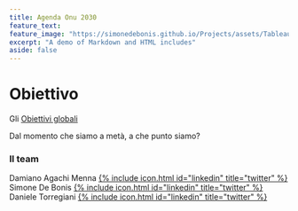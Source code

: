 ```yaml
---
title: Agenda Onu 2030
feature_text: 
feature_image: "https://simonedebonis.github.io/Projects/assets/Tableau/goals.jpg"
excerpt: "A demo of Markdown and HTML includes"
aside: false
---
```


# Obiettivo
Gli [Obiettivi globali](https://www.globalgoals.org/)

Dal momento che siamo a metà, a che punto siamo?



### Il team

 
Damiano Agachi Menna [{% include icon.html id="linkedin" title="twitter" %}](https://www.linkedin.com/in/damiano-am/)  
Simone De Bonis [{% include icon.html id="linkedin" title="twitter" %}](https://www.linkedin.com/in/SimoneDeBonis)  
Daniele Torregiani [{% include icon.html id="linkedin" title="twitter" %}](https://www.linkedin.com/in/daniele-torregiani-369b54243/)  
